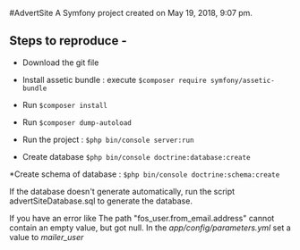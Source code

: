 
#AdvertSite
A Symfony project created on May 19, 2018, 9:07 pm.

## Steps to reproduce -

* Download the git file

* Install assetic bundle : execute `$composer require symfony/assetic-bundle`
* Run `$composer install`

* Run `$composer dump-autoload`

* Run the project : `$php bin/console server:run`

* Create database `$php bin/console doctrine:database:create`

*Create schema of database : `$php bin/console doctrine:schema:create`

If the database doesn't generate automatically, run the script advertSiteDatabase.sql to generate the database.

If you have an error like The path "fos_user.from_email.address" cannot contain an empty value, but got null.
In the _app/config/parameters.yml_ set a value to _mailer_user_
